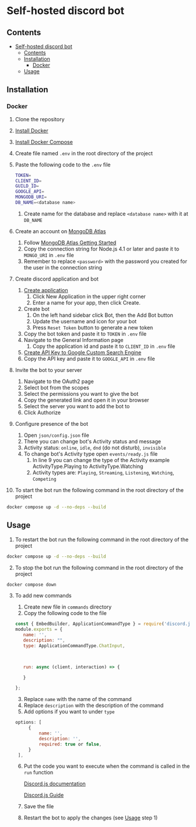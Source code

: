 # Self-hosted discord bot

## Contents
- [Self-hosted discord bot](#self-hosted-discord-bot)
  - [Contents](#contents)
  - [Installation](#installation)
    - [Docker](#docker)
  - [Usage](#usage)

## Installation

### Docker
1. Clone the repository
2. [Install Docker](https://docs.docker.com/get-docker/)
3. [Install Docker Compose](https://docs.docker.com/compose/install/)
4. Create file named `.env` in the root directory of the project
5. Paste the following code to the `.env` file
   ```bash
   TOKEN=
   CLIENT_ID=
   GUILD_ID=
   GOOGLE_API=
   MONGODB_URI=
   DB_NAME=<database name>
   ```
   1. Create name for the database and replace `<database name>` with it at `DB_NAME`
6. Create an account on [MongoDB Atlas](https://www.mongodb.com/cloud/atlas)
      1. Follow [MongoDB Atlas Getting Started](https://www.mongodb.com/docs/atlas/getting-started/)
      2. Copy the connection string for Node.js 4.1 or later and paste it to `MONGO_URI` in `.env` file
      3. Remember to replace `<password>` with the password you created for the user in the connection string

1. Create discord application and bot
   1. [Create application](https://discord.com/developers/applications)
      1. Click New Application in the upper right corner
      2. Enter a name for your app, then click Create.
   2. Create bot
      1. On the left hand sidebar click Bot, then the Add Bot button
      2. Update the username and icon for your bot
      3. Press `Reset Token` button to generate a new token
   3. Copy the bot token and paste it to `TOKEN` in `.env` file
   4. Navigate to the General Information page
      1. Copy the application id and paste it to `CLIENT_ID` in `.env` file
   5. [Create API Key to Google Custom Search Engine](https://developers.google.com/custom-search/v1/overview)
   6. Copy the API key and paste it to `GOOGLE_API` in `.env` file
2.  Invite the bot to your server
       1. Navigate to the OAuth2 page
       2. Select bot from the scopes
       3. Select the permissions you want to give the bot
       4. Copy the generated link and open it in your browser
       5. Select the server you want to add the bot to
       6. Click Authorize
3.  Configure presence of the bot
       1.  Open `json/config.json` file
       2.  There you can change bot's Activity status and message
       3.  Activity status: `online`, `idle`, `dnd` (do not disturb), `invisible`
       4.  To change bot's Activity type open `events/ready.js` file
           1.  In line 9 you can change the type of the Activity example ActivityType.Playing to ActivityType.Watching
           2.  Activity types are: `Playing`, `Streaming`, `Listening`, `Watching`, `Competing`

4.   To start the bot run the following command in the root directory of the project
```bash
docker compose up -d --no-deps --build
``` 


## Usage
1. To restart the bot run the following command in the root directory of the project
```bash
docker compose up -d --no-deps --build
```
2. To stop the bot run the following command in the root directory of the project
```bash
docker compose down
```
3. To add new commands
   1. Create new file in `commands` directory
   2. Copy the following code to the file

   ```js
   const { EmbedBuilder, ApplicationCommandType } = require('discord.js');
   module.exports = {
      name: '',
      description: "",
      type: ApplicationCommandType.ChatInput,
      


      run: async (client, interaction) => {

      }

   };
   ```
   3. Replace `name` with the name of the command
   4. Replace `description` with the description of the command
   5. Add options if you want to under `type`
   ```js 
   options: [
        {
            name: '',
            description: '',
            required: true or false,
        }
    ],
   ```
   6. Put the code you want to execute when the command is called in the `run` function 
   
      [Discord.js documentation](https://discord.js.org/#/docs/discord.js/main/general/welcome)
      
      [Discord.js Guide](https://discordjs.guide/#before-you-begin)
   7. Save the file
   8. Restart the bot to apply the changes (see [Usage](#usage) step 1)
